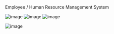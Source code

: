Employee / Human Resource Management System

![image](https://github.com/user-attachments/assets/7c88b114-f055-427f-8b7a-ab51dbfa8558)
![image](https://github.com/user-attachments/assets/b7622a2e-e918-4fca-9a55-78ec507e5009)
![image](https://github.com/user-attachments/assets/60039d70-5a19-4ab8-ae23-1029a9c83048)

![image](https://github.com/user-attachments/assets/1e63604e-5a04-4aa0-a9cf-3e2214b74047)




